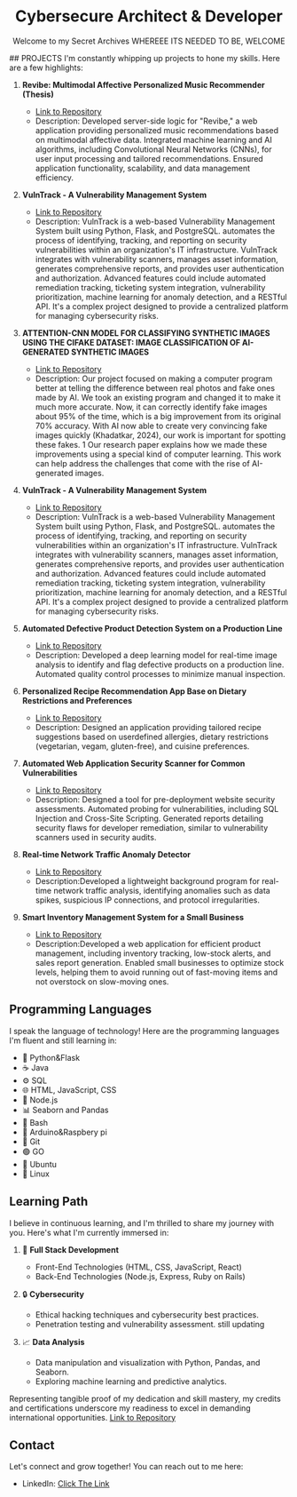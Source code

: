 <!-- PROJECT TITLE -->
<h1 align="center">Cybersecure Architect & Developer </h1>

<!-- PROJECT DESCRIPTION -->
<p align="center">
  Welcome to my Secret Archives WHEREEE ITS NEEDED TO BE, WELCOME
</p
<!-- PROJECTS -->
## PROJECTS
I'm constantly whipping up projects to hone my skills. Here are a few highlights:

1. **Revibe: Multimodal Affective Personalized Music Recommender (Thesis)**
   - [Link to Repository](link_to_repository_here)
   - Description: Developed server-side logic for "Revibe," a web application providing personalized music recommendations based on multimodal affective data. Integrated machine learning and AI algorithms, including Convolutional Neural Networks (CNNs), for user input processing and tailored recommendations. Ensured application functionality, scalability, and data management efficiency.
     
1. **VulnTrack - A Vulnerability Management System**
   - [Link to Repository](link_to_repository_here)
   - Description: VulnTrack is a web-based Vulnerability Management System built using Python, Flask, and PostgreSQL. automates the process of identifying, tracking, and reporting on security vulnerabilities within an organization's IT infrastructure. VulnTrack integrates with vulnerability scanners, manages asset information, generates comprehensive reports, and provides user authentication and authorization. Advanced features could include automated remediation tracking, ticketing system integration, vulnerability prioritization, machine learning for anomaly detection, and a RESTful API. It's a complex project designed to provide a centralized platform for managing cybersecurity risks.

1. **ATTENTION-CNN MODEL FOR CLASSIFYING SYNTHETIC IMAGES USING THE CIFAKE DATASET: IMAGE CLASSIFICATION OF AI-GENERATED SYNTHETIC IMAGES**
   - [Link to Repository](link_to_repository_here)
   - Description: Our project focused on making a computer program better at telling the difference between real photos and fake ones made by AI. We took an existing program and changed it to make it much more accurate. Now, it can correctly identify fake images about 95% of the time, which is a big improvement from its original 70% accuracy.
With AI now able to create very convincing fake images quickly (Khadatkar, 2024), our work is important for spotting these fakes. 1 Our research paper explains how we made these improvements using a special kind of computer learning. This work can help address the challenges that come with the rise of AI-generated images.

1. **VulnTrack - A Vulnerability Management System**
   - [Link to Repository](link_to_repository_here)
   - Description: VulnTrack is a web-based Vulnerability Management System built using Python, Flask, and PostgreSQL. automates the process of identifying, tracking, and reporting on security vulnerabilities within an organization's IT infrastructure. VulnTrack integrates with vulnerability scanners, manages asset information, generates comprehensive reports, and provides user authentication and authorization. Advanced features could include automated remediation tracking, ticketing system integration, vulnerability prioritization, machine learning for anomaly detection, and a RESTful API. It's a complex project designed to provide a centralized platform for managing cybersecurity risks.

1. **Automated Defective Product Detection System on a Production Line**
   - [Link to Repository](link_to_repository_here)
   - Description: Developed a deep learning model for real-time image analysis to identify and flag defective products on a production line. Automated quality control processes to minimize manual inspection.

1. **Personalized Recipe Recommendation App Base on Dietary Restrictions and Preferences**
   - [Link to Repository](link_to_repository_here)
   - Description: Designed an application providing tailored recipe suggestions based on userdefined allergies, dietary restrictions (vegetarian, vegam, gluten-free), and cuisine
preferences.

1. **Automated Web Application Security Scanner for Common Vulnerabilities**
   - [Link to Repository](link_to_repository_here)
   - Description: Designed a tool for pre-deployment website security assessments. Automated probing for vulnerabilities, including SQL Injection and Cross-Site Scripting. Generated reports detailing security flaws for developer remediation, similar to vulnerability scanners used in security audits.

1. **Real-time Network Traffic Anomaly Detector**
   - [Link to Repository](link_to_repository_here)
   - Description:Developed a lightweight background program for real-time network traffic analysis, identifying anomalies such as data spikes, suspicious IP connections,
and protocol irregularities.

1. **Smart Inventory Management System for a Small Business**
   - [Link to Repository](link_to_repository_here)
   - Description:Developed a web application for efficient product management, including inventory tracking, low-stock alerts, and sales report generation. Enabled small businesses to optimize stock levels, helping them to avoid running out of fast-moving items and not overstock on slow-moving ones.


<!-- PROGRAMMING LANGUAGES -->
## Programming Languages
I speak the language of technology! Here are the programming languages I'm fluent and still learning in:

* 🐍 Python&Flask
* ☕ Java
* ⚙️ SQL                                                                                                         
* 🌐 HTML, JavaScript, CSS                                                                                        
* 🧩 Node.js                                                    
* 📊 Seaborn and Pandas
* 🐚 Bash
* 🤖 Arduino&Raspbery pi
* 🌲 Git
* 🟢 GO
* 🐧 Ubuntu
* 🐧 Linux

<!-- LEARNING PATH -->
## Learning Path
I believe in continuous learning, and I'm thrilled to share my journey with you. Here's what I'm currently immersed in:

1. 🚀 **Full Stack Development**
   - Front-End Technologies (HTML, CSS, JavaScript, React)
   - Back-End Technologies (Node.js, Express, Ruby on Rails)

2. 🔒 **Cybersecurity**
   - Ethical hacking techniques and cybersecurity best practices.
   - Penetration testing and vulnerability assessment. still updating

3. 📈 **Data Analysis**
   - Data manipulation and visualization with Python, Pandas, and Seaborn.
   - Exploring machine learning and predictive analytics.

<!-- LEARNING PATH -->
Representing tangible proof of my dedication and skill mastery, my credits and certifications underscore my readiness to excel in demanding international opportunities.
 [Link to Repository](https://github.com/StMatthew/Certificates-and-Credibility-of-Matthew-Reniva/tree/master/Certificates)
<!-- CONTACT -->
## Contact
Let's connect and grow together! You can reach out to me here:

- LinkedIn: [Click The Link](https://www.linkedin.com/in/matthew-silvino-988a03228/)

